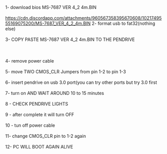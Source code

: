 1- download bios MS-7687 VER 4_2  4m.BIN<br><br> https://cdn.discordapp.com/attachments/960567358395670608/1021749555169075200/MS-7687_VER_4_2_4m.BIN 
2- format usb to fat32(nothing else)<br><br>
3- COPY PASTE MS-7687 VER 4_2  4m.BIN TO THE PENDRIVE<br><br><br><br>
4- remove power cable<br><br>
5- move TWO CMOS_CLR Jumpers from pin 1-2 to pin 1-3<br><br>
6- insert pendrive on usb 3.0 port(you can try other ports but try 3.0 first <br><br>
7- turn on AND WAIT AROUND 10 to 15 minutes<br><br>
8 - CHECK PENDRIVE LIGHTS<br><br>
9 - after complete it will turn OFF<br><br>
10 - tun off power cable <br><br>
11- change CMOS_CLR pin to 1-2 again <br><br>
12- PC WILL BOOT AGAIN ALIVE
